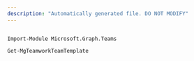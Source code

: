 ```yaml
---
description: "Automatically generated file. DO NOT MODIFY"
---
```


```powershellv1

Import-Module Microsoft.Graph.Teams

Get-MgTeamworkTeamTemplate

```